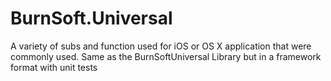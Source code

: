 # BurnSoft.Universal

A variety of subs and function used for iOS or OS X application that were commonly used. Same as the BurnSoftUniversal Library but in a framework format with unit tests
